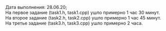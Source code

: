 Дата выполнения: 28.06.20;  
На первое задание (task1.h, task1.cpp) ушло примерно 1 час 30 минут.  
На второе задание (task2.h, task2.cpp) ушло примерно 1 час 45 минут.  
На третье задание (task3.h, task3.cpp) ушло примерно 2 часа.  
